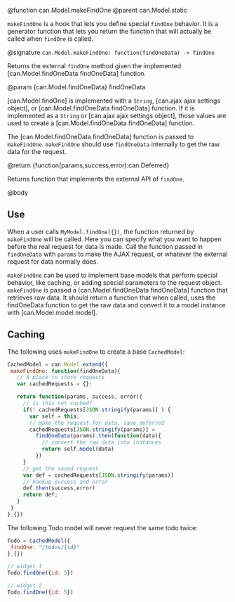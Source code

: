 @function can.Model.makeFindOne
@parent can.Model.static

`makeFindOne` is a hook that lets you define special `findOne` behavior. 
It is a generator function that lets you return the function that will 
actually be called when `findOne` is called.

@signature `can.Model.makeFindOne: function(findOneData) -> findOne`

Returns the external `findOne` method given the implemented [can.Model.findOneData findOneData] function.

@param {can.Model.findOneData} findOneData

[can.Model.findOne] is implemented with a `String`, [can.ajax ajax settings object], or
[can.Model.findOneData findOneData] function. If it is implemented as
a `String` or [can.ajax ajax settings object], those values are used
to create a [can.Model.findOneData findOneData] function.

The [can.Model.findOneData findOneData] function is passed to `makeFindOne`. `makeFindOne`
should use `findOneData` internally to get the raw data for the request.

@return {function(params,success,error):can.Deferred}

Returns function that implements the external API of `findOne`.

@body

## Use

When a user calls `MyModel.findOne({})`, the function returned by 
`makeFindOne` will be called. Here you can specify what you want to happen 
before the real request for data is made. Call the function passed in `findOneData` with `params` to make the AJAX request, or whatever the external request for data normally does.

`makeFindOne` can be used to implement base models that perform special
behavior, like caching, or adding special parameters to the request object. `makeFindOne` is passed a [can.Model.findOneData findOneData] function that retrieves raw
data. It should return a function that when called, uses
the findOneData function to get the raw data and convert it to a model instance with
[can.Model.model model].

## Caching

The following uses `makeFindOne` to create a base `CachedModel`:

```js
CachedModel = can.Model.extend({
 makeFindOne: function(findOneData){
   // A place to store requests
   var cachedRequests = {};

   return function(params, success, error){
     // is this not cached?
     if(! cachedRequests[JSON.stringify(params)] ) {
       var self = this;
       // make the request for data, save deferred
       cachedRequests[JSON.stringify(params)] =
         findOneData(params).then(function(data){
           // convert the raw data into instances
           return self.model(data)
         })
     }
     // get the saved request
     var def = cachedRequests[JSON.stringify(params)]
     // hookup success and error
     def.then(success,error)
     return def;
   }
 }
},{})
```

The following Todo model will never request the same todo twice:

```js
Todo = CachedModel({
 findOne: "/todos/{id}"
},{})

// widget 1
Todo.findOne({id: 5})

// widget 2
Todo.findOne({id: 5})
```
